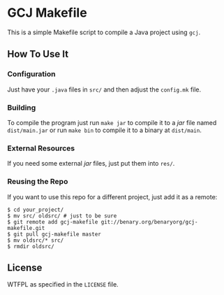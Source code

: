 # GCJ Makefile

This is a simple Makefile script to compile a Java project using `gcj`.

## How To Use It

### Configuration

Just have your `.java` files in `src/` and then adjust the `config.mk` file.

### Building

To compile the program just run `make jar` to compile it to a _jar_ file named
`dist/main.jar` or run `make bin` to compile it to a binary at `dist/main`.

### External Resources

If you need some external _jar_ files, just put them into `res/`.

### Reusing the Repo

If you want to use this repo for a different project, just add it as a remote:

	$ cd your_project/
	$ mv src/ oldsrc/ # just to be sure
	$ git remote add gcj-makefile git://benary.org/benaryorg/gcj-makefile.git
	$ git pull gcj-makefile master
	$ mv oldsrc/* src/
	$ rmdir oldsrc/

## License

WTFPL as specified in the `LICENSE` file.
